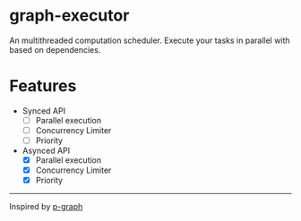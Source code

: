 # graph-executor

An multithreaded computation scheduler. Execute your tasks in parallel with based on dependencies.
# Features

- Synced API
  - [ ] Parallel execution
  - [ ] Concurrency Limiter
  - [ ] Priority

- Asynced API 
  - [x] Parallel execution
  - [x] Concurrency Limiter
  - [x] Priority

---

Inspired by [p-graph](https://github.com/microsoft/p-graph)